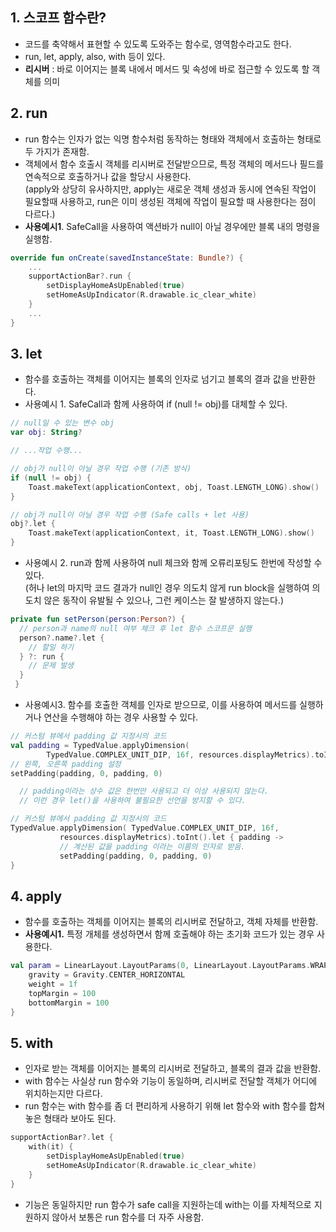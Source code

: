 ## 1. 스코프 함수란?
- 코드를 축약해서 표현할 수 있도록 도와주는 함수로, 영역함수라고도 한다.
- run, let, apply, also, with 등이 있다.
- **리시버** : 바로 이어지는 블록 내에서 메서드 및 속성에 바로 접근할 수 있도록 할 객체를 의미

## 2. run
- run 함수는 인자가 없는 익명 함수처럼 동작하는 형태와 객체에서 호출하는 형태로 두 가지가 존재함.
- 객체에서 함수 호출시 객체를 리시버로 전달받으므로, 특정 객체의 메서드나 필드를 연속적으로 호출하거나 값을 할당시 사용한다.  
(apply와 상당히 유사하지만, apply는 새로운 객체 생성과 동시에 연속된 작업이 필요할때 사용하고, run은 이미 생성된 객체에 작업이 필요할 때 사용한다는 점이 다르다.)
- **사용예시1**. SafeCall을 사용하여 액션바가 null이 아닐 경우에만 블록 내의 명령을 실행함.
``` kotlin
override fun onCreate(savedInstanceState: Bundle?) {
    ...
    supportActionBar?.run {
        setDisplayHomeAsUpEnabled(true)
        setHomeAsUpIndicator(R.drawable.ic_clear_white)
    }
    ...
}
```

## 3. let
- 함수를 호출하는 객체를 이어지는 블록의 인자로 넘기고 블록의 결과 값을 반환한다.
- 사용예시 1. SafeCall과 함께 사용하여 if (null != obj)를 대체할 수 있다.
``` kotlin
// null일 수 있는 변수 obj
var obj: String?

// ...작업 수행...

// obj가 null이 아닐 경우 작업 수행 (기존 방식)
if (null != obj) {
    Toast.makeText(applicationContext, obj, Toast.LENGTH_LONG).show()
}

// obj가 null이 아닐 경우 작업 수행 (Safe calls + let 사용)
obj?.let {
    Toast.makeText(applicationContext, it, Toast.LENGTH_LONG).show()
}
```
- 사용예시 2. run과 함께 사용하여 null 체크와 함께 오류리포팅도 한번에 작성할 수 있다.  
  (허나 let의 마지막 코드 결과가 null인 경우 의도치 않게 run block을 실행하여 의도치 않은 동작이 유발될 수 있으나, 그런 케이스는 잘 발생하지 않는다.)
``` kotlin
private fun setPerson(person:Person?) {
  // person과 name의 null 여부 체크 후 let 함수 스코프문 실행
  person?.name?.let {
    // 할일 하기
  } ?: run {
    // 문제 발생
  }
 }
```
- 사용예시3. 함수를 호출한 객체를 인자로 받으므로, 이를 사용하여 메서드를 실행하거나 연산을 수행해야 하는 경우 사용할 수 있다.
``` kotlin
// 커스텀 뷰에서 padding 값 지정시의 코드
val padding = TypedValue.applyDimension(
        TypedValue.COMPLEX_UNIT_DIP, 16f, resources.displayMetrics).toInt()
// 왼쪽, 오른쪽 padding 설정
setPadding(padding, 0, padding, 0)

  // padding이라는 상수 값은 한번만 사용되고 더 이상 사용되지 않는다.
  // 이런 경우 let()을 사용하여 불필요한 선언을 방지할 수 있다.

// 커스텀 뷰에서 padding 값 지정시의 코드
TypedValue.applyDimension( TypedValue.COMPLEX_UNIT_DIP, 16f, 
           resources.displayMetrics).toInt().let { padding ->
           // 계산된 값을 padding 이라는 이름의 인자로 받음.
           setPadding(padding, 0, padding, 0)
}
```

## 4. apply
- 함수를 호출하는 객체를 이어지는 블록의 리시버로 전달하고, 객체 자체를 반환함.
- **사용예시1.** 특정 개체를 생성하면서 함께 호출해야 하는 초기화 코드가 있는 경우 사용한다.
``` kotlin
val param = LinearLayout.LayoutParams(0, LinearLayout.LayoutParams.WRAP_CONTENT).apply {
    gravity = Gravity.CENTER_HORIZONTAL
    weight = 1f
    topMargin = 100
    bottomMargin = 100
}
```
## 5. with
- 인자로 받는 객체를 이어지는 블록의 리시버로 전달하고, 블록의 결과 값을 반환함.
- with 함수는 사실상 run 함수와 기능이 동일하며, 리시버로 전달할 객체가 어디에 위치하는지만 다르다.
- run 함수는 with 함수를 좀 더 편리하게 사용하기 위해 let 함수와 with 함수를 합쳐놓은 형태라 보아도 된다.
``` kotlin
supportActionBar?.let {
    with(it) {
        setDisplayHomeAsUpEnabled(true)
        setHomeAsUpIndicator(R.drawable.ic_clear_white)    
    }
}
```
- 기능은 동일하지만 run 함수가 safe call을 지원하는데 with는 이를 자체적으로 지원하지 않아서 보통은 run 함수를 더 자주 사용함.
